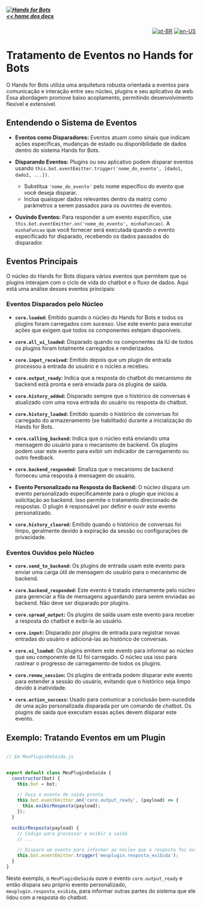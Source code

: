 ##### [![Hands for Bots](https://img.shields.io/badge/[•__•]-Hands_for_Bots-purple?style=social) <br>&lt;&lt; home dos docs](./README.md)

<div align="right">

[![pt-BR](https://img.shields.io/badge/pt-BR-white)](./events.md)
[![en-US](https://img.shields.io/badge/en-US-white)](../en-us/events.md)

</div>


  # Tratamento de Eventos no Hands for Bots


  O Hands for Bots utiliza uma arquitetura robusta orientada a eventos para comunicação e interação entre seu núcleo, plugins e seu aplicativo da web. Essa abordagem promove baixo acoplamento, permitindo desenvolvimento flexível e extensível.


  ## Entendendo o Sistema de Eventos


  - **Eventos como Disparadores:** Eventos atuam como sinais que indicam ações específicas, mudanças de estado ou disponibilidade de dados dentro do sistema Hands for Bots.

  - **Disparando Eventos:** Plugins ou seu aplicativo podem disparar eventos usando `this.bot.eventEmitter.trigger('nome_do_evento', [dado1, dado2, ...])`. 
    - Substitua `'nome_do_evento'` pelo nome específico do evento que você deseja disparar.
    - Inclua quaisquer dados relevantes dentro da matriz como parâmetros a serem passados para os ouvintes de eventos.
  - **Ouvindo Eventos:** Para responder a um evento específico, use `this.bot.eventEmitter.on('nome_do_evento', minhaFuncao)`. A `minhaFuncao` que você fornecer será executada quando o evento especificado for disparado, recebendo os dados passados do disparador. 


  ## Eventos Principais


  O núcleo do Hands for Bots dispara vários eventos que permitem que os plugins interajam com o ciclo de vida do chatbot e o fluxo de dados. Aqui está uma análise desses eventos principais:


  ### Eventos Disparados pelo Núcleo


  - **`core.loaded`:** Emitido quando o núcleo do Hands for Bots e todos os plugins foram carregados com sucesso. Use este evento para executar ações que exigem que todos os componentes estejam disponíveis.

  - **`core.all_ui_loaded`:** Disparado quando os componentes da IU de todos os plugins foram totalmente carregados e renderizados.

  - **`core.input_received`:** Emitido depois que um plugin de entrada processou a entrada do usuário e o núcleo a recebeu.

  - **`core.output_ready`:** Indica que a resposta do chatbot do mecanismo de backend está pronta e será enviada para os plugins de saída.

  - **`core.history_added`:** Disparado sempre que o histórico de conversas é atualizado com uma nova entrada do usuário ou resposta do chatbot.

  - **`core.history_loaded`:** Emitido quando o histórico de conversas foi carregado do armazenamento (se habilitado) durante a inicialização do Hands for Bots.

  - **`core.calling_backend`:** Indica que o núcleo está enviando uma mensagem do usuário para o mecanismo de backend. Os plugins podem usar este evento para exibir um indicador de carregamento ou outro feedback.

  - **`core.backend_responded`:** Sinaliza que o mecanismo de backend forneceu uma resposta à mensagem do usuário.

  - **Evento Personalizado na Resposta do Backend:** O núcleo dispara um evento personalizado especificamente para o plugin que iniciou a solicitação ao backend. Isso permite o tratamento direcionado de respostas. O plugin é responsável por definir e ouvir este evento personalizado. 

  - **`core.history_cleared`:** Emitido quando o histórico de conversas foi limpo, geralmente devido à expiração da sessão ou configurações de privacidade. 


  ### Eventos Ouvidos pelo Núcleo


  - **`core.send_to_backend`:** Os plugins de entrada usam este evento para enviar uma carga útil de mensagem do usuário para o mecanismo de backend.

  - **`core.backend_responded`:** Este evento é tratado internamente pelo núcleo para gerenciar a fila de mensagens aguardando para serem enviadas ao backend. Não deve ser disparado por plugins.

  - **`core.spread_output`:** Os plugins de saída usam este evento para receber a resposta do chatbot e exibi-la ao usuário.

  - **`core.input`:** Disparado por plugins de entrada para registrar novas entradas do usuário e adicioná-las ao histórico de conversas.

  - **`core.ui_loaded`:** Os plugins emitem este evento para informar ao núcleo que seu componente de IU foi carregado. O núcleo usa isso para rastrear o progresso de carregamento de todos os plugins.

  - **`core.renew_session`:** Os plugins de entrada podem disparar este evento para estender a sessão do usuário, evitando que o histórico seja limpo devido à inatividade.

  - **`core.action_success`:** Usado para comunicar a conclusão bem-sucedida de uma ação personalizada disparada por um comando de chatbot. Os plugins de saída que executam essas ações devem disparar este evento.


  ## Exemplo: Tratando Eventos em um Plugin


  ```javascript

  // Em MeuPluginDeSaida.js


  export default class MeuPluginDeSaida {
    constructor(bot) {
      this.bot = bot;

      // Ouça o evento de saída pronta
      this.bot.eventEmitter.on('core.output_ready', (payload) => {
        this.exibirResposta(payload);
      });
    }

    exibirResposta(payload) {
      // Código para processar e exibir a saída
      // ...

      // Dispare um evento para informar ao núcleo que a resposta foi exibida
      this.bot.eventEmitter.trigger('meuplugin.resposta_exibida');
    }
  }

  ```


  Neste exemplo, o `MeuPluginDeSaida` ouve o evento `core.output_ready` e então dispara seu próprio evento personalizado, `meuplugin.resposta_exibida`, para informar outras partes do sistema que ele lidou com a resposta do chatbot.

